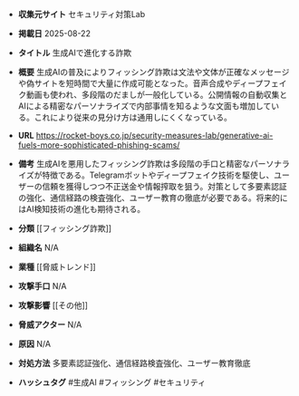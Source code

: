 - **収集元サイト**
セキュリティ対策Lab

- **掲載日**
2025-08-22

- **タイトル**
生成AIで進化する詐欺

- **概要**
生成AIの普及によりフィッシング詐欺は文法や文体が正確なメッセージや偽サイトを短時間で大量に作成可能となった。音声合成やディープフェイク動画も使われ、多段階のだましが一般化している。公開情報の自動収集とAIによる精密なパーソナライズで内部事情を知るような文面も増加している。これにより従来の見分け方は通用しにくくなっている。

- **URL**
https://rocket-boys.co.jp/security-measures-lab/generative-ai-fuels-more-sophisticated-phishing-scams/

- **備考**
生成AIを悪用したフィッシング詐欺は多段階の手口と精密なパーソナライズが特徴である。Telegramボットやディープフェイク技術を駆使し、ユーザーの信頼を獲得しつつ不正送金や情報搾取を狙う。対策として多要素認証の強化、通信経路の検査強化、ユーザー教育の徹底が必要である。将来的にはAI検知技術の進化も期待される。

- **分類**
[[フィッシング詐欺]]

- **組織名**
N/A

- **業種**
[[脅威トレンド]]

- **攻撃手口**
N/A

- **攻撃影響**
[[その他]]

- **脅威アクター**
N/A

- **原因**
N/A

- **対処方法**
多要素認証強化、通信経路検査強化、ユーザー教育徹底

- **ハッシュタグ**
#生成AI #フィッシング #セキュリティ
